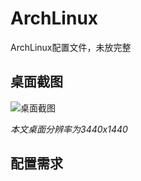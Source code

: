 # ArchLinux
ArchLinux配置文件，未放完整


## 桌面截图 
![桌面截图](img/desktop-scrot.png)

*本文桌面分辨率为3440x1440*


## 配置需求
